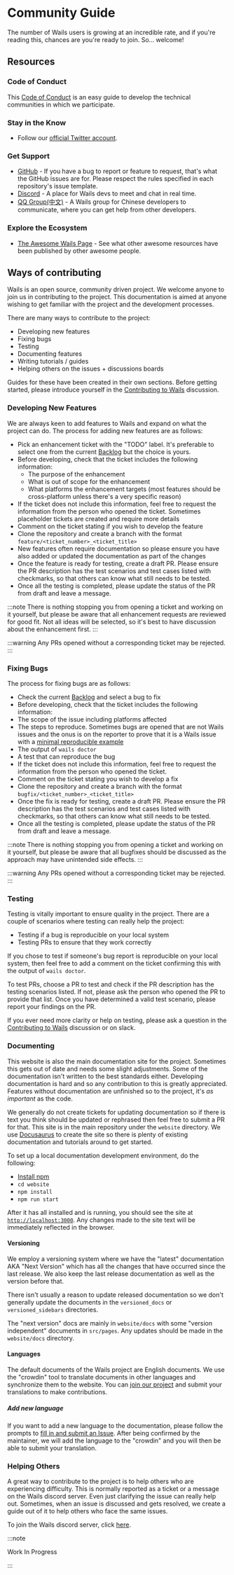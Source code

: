 # Community Guide

The number of Wails users is growing at an incredible rate, and if you're reading this, chances are you're ready to join. So... welcome!

## Resources

### Code of Conduct

This [Code of Conduct](./coc) is an easy guide to develop the technical communities in which we participate.

### Stay in the Know

- Follow our [official Twitter account](https://twitter.com/wailsapp).

### Get Support

- [GitHub](https://github.com/wailsapp/wails) - If you have a bug to report or feature to request, that's what the GitHub issues are for. Please respect the rules specified in each repository's issue template.
- [Discord](https://discord.gg/JDdSxwjhGf) - A place for Wails devs to meet and chat in real time.
- [QQ Group(中文)](https://qm.qq.com/cgi-bin/qm/qr?k=PmIURne5hFGNd7QWzW5qd6FV-INEjNJv&jump_from=webapi) - A Wails group for Chinese developers to communicate, where you can get help from other developers.

### Explore the Ecosystem

- [The Awesome Wails Page](https://github.com/wailsapp/awesome-wails) - See what other awesome resources have been published by other awesome people.

## Ways of contributing

Wails is an open source, community driven project. We welcome anyone to join us in
contributing to the project. This documentation is aimed at anyone wishing to get
familiar with the project and the development processes.

There are many ways to contribute to the project:

- Developing new features
- Fixing bugs
- Testing
- Documenting features
- Writing tutorials / guides
- Helping others on the issues + discussions boards

Guides for these have been created in their own sections. Before getting started,
please introduce yourself in the [Contributing to Wails](https://github.com/wailsapp/wails/discussions/1520)
discussion.

### Developing New Features

We are always keen to add features to Wails and expand on what the project can do.
The process for adding new features are as follows:

- Pick an enhancement ticket with the "TODO" label. It's preferable to select one from the current
  [Backlog](https://github.com/orgs/wailsapp/projects/1/views/1) but the choice is yours.
- Before developing, check that the ticket includes the following information:
  - The purpose of the enhancement
  - What is out of scope for the enhancement
  - What platforms the enhancement targets (most features should be cross-platform unless there's a very specific reason)
- If the ticket does not include this information, feel free to request the information from the
  person who opened the ticket. Sometimes placeholder tickets are created and require more details
- Comment on the ticket stating if you wish to develop the feature
- Clone the repository and create a branch with the format `feature/<ticket_number>_<ticket_title>`
- New features often require documentation so please ensure you have also added or updated the documentation as part of
  the changes
- Once the feature is ready for testing, create a draft PR. Please ensure the PR description has the test scenarios and
  test cases listed with checkmarks, so that others can know what still needs to be tested.
- Once all the testing is completed, please update the status of the PR from draft and leave a message.

:::note
There is nothing stopping you from opening a ticket and working on it yourself, but please be aware that all
enhancement requests are reviewed for good fit. Not all ideas will be selected, so it's best to have discussion
about the enhancement first.
:::

:::warning
Any PRs opened without a corresponding ticket may be rejected.
:::

### Fixing Bugs

The process for fixing bugs are as follows:

- Check the current [Backlog](https://github.com/orgs/wailsapp/projects/1/views/1) and select a bug to fix
- Before developing, check that the ticket includes the following information:
- The scope of the issue including platforms affected
- The steps to reproduce. Sometimes bugs are opened that are not Wails issues and the onus is on the reporter to
  prove that it is a Wails issue with a [minimal reproducible example](https://stackoverflow.com/help/minimal-reproducible-example)
- The output of `wails doctor`
- A test that can reproduce the bug
- If the ticket does not include this information, feel free to request the information from the
  person who opened the ticket.
- Comment on the ticket stating you wish to develop a fix
- Clone the repository and create a branch with the format `bugfix/<ticket_number>_<ticket_title>`
- Once the fix is ready for testing, create a draft PR. Please ensure the PR description has the test scenarios and
  test cases listed with checkmarks, so that others can know what still needs to be tested.
- Once all the testing is completed, please update the status of the PR from draft and leave a message.

:::note
There is nothing stopping you from opening a ticket and working on it yourself, but please be aware that all
bugfixes should be discussed as the approach may have unintended side effects.
:::

:::warning
Any PRs opened without a corresponding ticket may be rejected.
:::

### Testing

Testing is vitally important to ensure quality in the project. There are a couple of
scenarios where testing can really help the project:

- Testing if a bug is reproducible on your local system
- Testing PRs to ensure that they work correctly

If you chose to test if someone's bug report is reproducible on your local system, then
feel free to add a comment on the ticket confirming this with the output of `wails doctor`.

To test PRs, choose a PR to test and check if the PR description has the testing scenarios
listed. If not, please ask the person who opened the PR to provide that list. Once you have
determined a valid test scenario, please report your findings on the PR.

If you ever need more clarity or help on testing, please ask a question in the [Contributing to Wails](https://github.com/wailsapp/wails/discussions/1520)
discussion or on slack.

### Documenting

This website is also the main documentation site for the project. Sometimes this gets
out of date and needs some slight adjustments. Some of the documentation isn't written
to the best standards either. Developing documentation is hard and so any contribution
to this is greatly appreciated. Features without documentation are unfinished so to the
project, it's _as important_ as the code.

We generally do not create tickets for updating documentation so if there is text you
think should be updated or rephrased then feel free to submit a PR for that. This site
is in the main repository under the `website` directory. We use [Docusaurus](https://docusaurus.io/) to create
the site so there is plenty of existing documentation and tutorials around to get started.

To set up a local documentation development environment, do the following:

- [Install npm](https://docs.npmjs.com/cli/v8/configuring-npm/install)
- `cd website`
- `npm install`
- `npm run start`

After it has all installed and is running, you should see the site at [`http://localhost:3000`](http://localhost:3000).
Any changes made to the site text will be immediately reflected in the browser.

#### Versioning

We employ a versioning system where we have the "latest" documentation AKA "Next Version" which
has all the changes that have occurred since the last release. We also keep the last release
documentation as well as the version before that.

There isn't usually a reason to update released documentation so we don't generally update
the documents in the `versioned_docs` or `versioned_sidebars` directories.

The "next version" docs are mainly in `website/docs` with some "version independent" documents
in `src/pages`. Any updates should be made in the `website/docs` directory.

#### Languages

The default documents of the Wails project are English documents. We use the "crowdin" tool to translate documents in other languages and synchronize them to the website. You can [join our project](https://crowdin.com/project/wails) and submit your translations to make contributions.

##### Add new language

If you want to add a new language to the documentation, please follow the prompts to [fill in and submit an Issue](https://github.com/wailsapp/wails/issues/new?assignees=&labels=documentation&template=documentation.yml). After being confirmed by the maintainer, we will add the language to the "crowdin" and you will then be able to submit your translation.

### Helping Others

A great way to contribute to the project is to help others who are experiencing difficulty.
This is normally reported as a ticket or a message on the Wails discord server. Even just
clarifying the issue can really help out. Sometimes, when an issue is discussed and gets
resolved, we create a guide out of it to help others who face the same issues.

To join the Wails discord server, click [here](https://discord.gg/JDdSxwjhGf).

:::note

Work In Progress

:::
